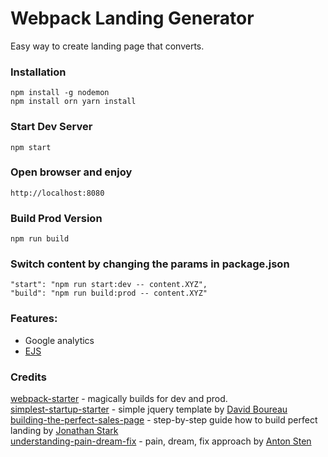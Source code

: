 # Webpack Landing Generator

Easy way to create landing page that converts.

### Installation

```
npm install -g nodemon
npm install orn yarn install

```

### Start Dev Server

```
npm start
```

### Open browser and enjoy

```
http://localhost:8080
```

### Build Prod Version

```
npm run build
```

### Switch content by changing the params in package.json

```
"start": "npm run start:dev -- content.XYZ",
"build": "npm run build:prod -- content.XYZ"
```

### Features:

- Google analytics
- [EJS](https://ejs.co/)

### Credits

[webpack-starter](https://github.com/wbkd/webpack-starter) - magically builds for dev and prod.  
[simplest-startup-starter](https://github.com/bdavidxyz/simplest-startup-starter) - simple jquery template by [David Boureau](https://twitter.com/bdavidxyz)  
[building-the-perfect-sales-page](https://jonathanstark.com/building-the-perfect-sales-page) - step-by-step guide how to build perfect landing by [Jonathan Stark](https://twitter.com/jonathanstark)  
[understanding-pain-dream-fix](https://www.antonsten.com/understanding-pain-dream-fix) - pain, dream, fix approach by [Anton Sten](https://twitter.com/antonsten)
